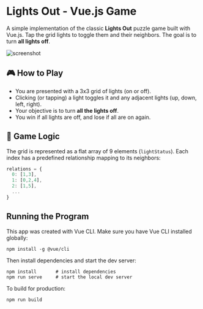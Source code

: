 # Lights Out - Vue.js Game

A simple implementation of the classic **Lights Out** puzzle game built with Vue.js. Tap the grid lights to toggle them and their neighbors. The goal is to turn **all lights off**.

![screenshot](./screenshot.jpg)

## 🎮 How to Play

- You are presented with a 3x3 grid of lights (on or off).
- Clicking (or tapping) a light toggles it and any adjacent lights (up, down, left, right).
- Your objective is to turn **all the lights off**.
- You win if all lights are off, and lose if all are on again.

## 🧠 Game Logic

The grid is represented as a flat array of 9 elements (`lightStatus`).
Each index has a predefined relationship mapping to its neighbors:

```js
relations = {
  0: [1,3],
  1: [0,2,4],
  2: [1,5],
  ...
}
```
## Running the Program
This app was created with Vue CLI. Make sure you have Vue CLI installed globally:
```
npm install -g @vue/cli
```
Then install dependencies and start the dev server:
```
npm install       # install dependencies
npm run serve     # start the local dev server
```
To build for production:
```
npm run build
```